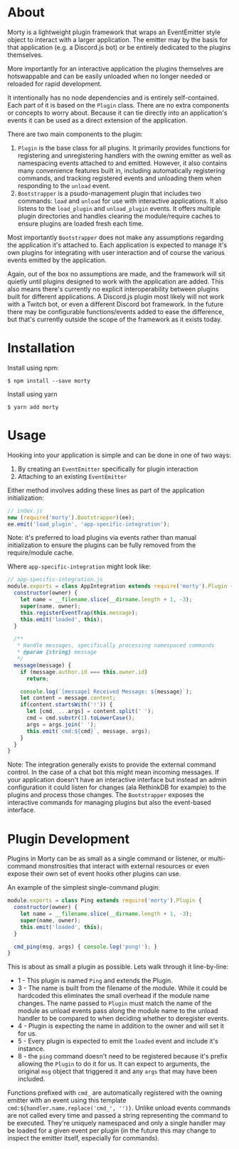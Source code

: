 About
===
Morty is a lightweight plugin framework that wraps an EventEmitter style object to interact with a larger application. The emitter may by the basis for that application (e.g. a Discord.js bot) or be entirely dedicated to the plugins themselves.

More importantly for an interactive application the plugins themselves are hotswappable and can be easily unloaded when no longer needed or reloaded for rapid development.

It intentionally has no node dependencies and is entirely self-contained. Each part of it is based on the `Plugin` class. There are no extra components or concepts to worry about. Because it can tie directly into an application's events it can be used as a direct extension of the application.

There are two main components to the plugin:
  1. `Plugin` is the base class for all plugins. It primarily provides functions for registering and unregistering handlers with the owning emitter as well as namespacing events attached to and emitted. However, it also contains many convenience features built in, including automatically registering commands, and tracking registered events and unloading them when responding to the `unload` event.
  2. `Bootstrapper` is a psudo-management plugin that includes two commands: `load` and `unload` for use with interactive applications. It also listens to the `load_plugin` and `unload_plugin` events. It offers multiple plugin directories and handles clearing the module/require caches to ensure plugins are loaded fresh each time.

Most importantly `Bootstrapper` does not make any assumptions regarding the application it's attached to. Each application is expected to manage it's own plugins for integrating with user interaction and of course the various events emitted by the application.

Again, out of the box no assumptions are made, and the framework will sit quietly until plugins designed to work with the application are added. This also means there's currently no explicit interoperability between plugins built for different applications. A Discord.js plugin most likely will not work with a Twitch bot, or even a different Discord bot framework. In the future there may be configurable functions/events added to ease the difference, but that's currently outside the scope of the framework as it exists today.


Installation
===
Install using npm:
```
$ npm install --save morty
```
Install using yarn
```
$ yarn add morty
```


Usage
===
Hooking into your application is simple and can be done in one of two ways:

  1. By creating an `EventEmitter` specifically for plugin interaction
  2. Attaching to an existing `EventEmitter`

Either method involves adding these lines as part of the application initialization:
```js
// index.js
new (require('morty').Bootstrapper)(ee);
ee.emit('load_plugin', 'app-specific-integration');
```
Note: it's preferred to load plugins via events rather than manual initialization to ensure the plugins can be fully removed from the require/module cache.

Where `app-specific-integration` might look like:
```js
// app-specific-integration.js
module.exports = class AppIntegration extends require('morty').Plugin {
  constructor(owner) {
    let name = __filename.slice(__dirname.length + 1, -3);
    super(name, owner);
    this.registerEventTrap(this.message);
    this.emit('loaded', this);
  }

  /**
   * Handle messages, specifically processing namespaced commands
   * @param {string} message
   */
  message(message) {
    if (message.author.id === this.owner.id)
      return;

    console.log(`[message] Received Message: ${message}`);
    let content = message.content;
    if(content.startsWith('!')) {
      let [cmd, ...args] = content.split(' ');
      cmd = cmd.substr(1).toLowerCase();
      args = args.join(' ');
      this.emit(`cmd:${cmd}`, message, args);
    }
  }
}
```
Note: The integration generally exists to provide the external command control. In the case of a chat bot this might mean incoming messages. If your application doesn't have an interactive interface but instead an admin configuration it could listen for changes (ala RethinkDB for example) to the plugins and process those changes. The `Bootstrapper` exposes the interactive commands for managing plugins but also the event-based interface.

Plugin Development
===
Plugins in Morty can be as small as a single command or listener, or multi-command monstrosities that interact with external resources or even expose their own set of event hooks other plugins can use.

An example of the simplest single-command plugin:
```Javascript
module.exports = class Ping extends require('morty').Plugin {
  constructor(owner) {
    let name = __filename.slice(__dirname.length + 1, -3);
    super(name, owner);
    this.emit('loaded', this);
  }

  cmd_ping(msg, args) { console.log('pong!'); }
}
```

This is about as small a plugin as possible. Lets walk through it line-by-line:
  - 1 - This plugin is named `Ping` and extends the Plugin.
  - 3 - The name is built from the filename of the module. While it could be hardcoded this eliminates the small overhead if the module name changes. The name passed to `Plugin` must match the name of the module as unload events pass along the module name to the unload handler to be compared to when deciding whether to deregister events.
  - 4 - Plugin is expecting the name in addition to the owner and will set it for us.
  - 5 - Every plugin is expected to emit the `loaded` event and include it's instance.
  - 8 - the `ping` command doesn't need to be registered because it's prefix allowing the `Plugin` to do it for us. It can expect to arguments, the original `msg` object that triggered it and any `args` that may have been included.

Functions prefixed with `cmd_` are automatically registered with the owning emitter with an event using this template `cmd:${handler.name.replace('cmd_', '')}`. Unlike unload events commands are not called every time and passed a string representing the command to be executed. They're uniquely namespaced and only a single handler may be loaded for a given event per plugin (in the future this may change to inspect the emitter itself, especially for commands).
